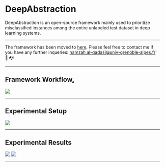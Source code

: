 # DeepAbstraction

DeepAbstraction is an open-source framework mainly used to prioritize misclassified instances among the entire unlabeled test dataset in deep learning systems. 

-------

The framework has been moved to <a href="https://gricad-gitlab.univ-grenoble-alpes.fr/alqadash/deepabstraction/-/tree/main/">here</a>. Please feel free to contact me if you have any further inqueries: hamzah.al-qadasi@univ-grenoble-alpes.fr` :email: :mailbox_with_no_mail:

-------
## Framework Workflow[.](https://icons8.com/icons)

<img src="./images/algorithm.png"/>



-------
## Experimental Setup

<img src="./images/Datasets and Models.PNG"/>

-------
## Experimental Results

<img src="./images/table_1.PNG"/>

<img src="./images/table_2.png"/>

-------

